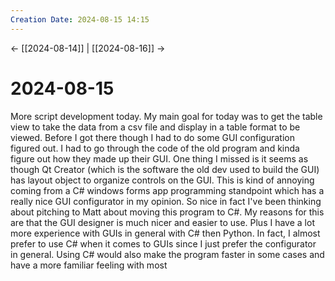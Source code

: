 ```yaml
---
Creation Date: 2024-08-15 14:15
---
```


<- [[2024-08-14]] | [[2024-08-16]]  ->

# 2024-08-15
More script development today. My main goal for today was to get the table view to take the data from a csv file and display in a table format to be viewed. Before I got there though I had to do some GUI configuration figured out. I had to go through the code of the old program and kinda figure out how they made up their GUI. One thing I missed is it seems as though Qt Creator (which is the software the old dev used to build the GUI) has layout object to organize controls on the GUI. This is kind of annoying coming from a C# windows forms app programming standpoint which has a really nice GUI configurator in my opinion. So nice in fact I've been thinking about pitching to Matt about moving this program to C#. My reasons for this are that the GUI designer is much nicer and easier to use. Plus I have a lot more experience with GUIs in general with C# then Python. In fact, I almost prefer to use C# when it comes to GUIs since I just prefer the configurator in general. Using C# would also make the program faster in some cases and have a more familiar feeling with most 